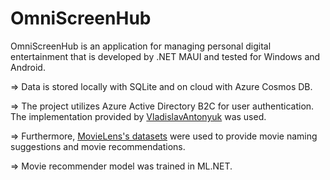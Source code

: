 # OmniScreenHub

OmniScreenHub is an application for managing personal digital entertainment that is developed by .NET MAUI and tested for Windows and Android.

=> Data is stored locally with SQLite and on cloud with Azure Cosmos DB.

=> The project utilizes Azure Active Directory B2C for user authentication. The implementation provided by [VladislavAntonyuk](https://github.com/VladislavAntonyuk/MauiSamples/tree/main/Auth/MauiAuth) was used.

=> Furthermore, [MovieLens's datasets](https://grouplens.org/datasets/movielens/) were used to provide movie naming suggestions and movie recommendations. 

=> Movie recommender model was trained in ML.NET.

